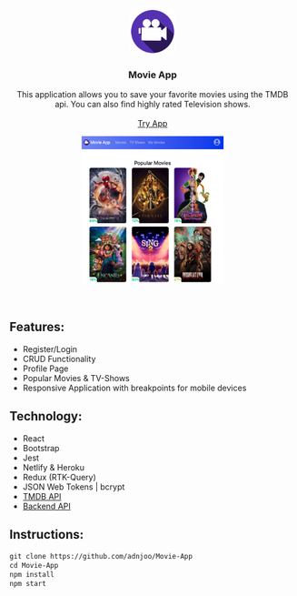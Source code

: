 <!-- PROJECT LOGO -->
<br />
<p align="center">
  <img src='./src/assets/logo.png' width='80'>
  <h3 align="center">Movie App</h3>
  <p align="center">
    This application allows you to save your favorite movies using the TMDB api. You can also find highly rated Television shows.
    <br />
    <br />
    <a href="https://andrew-movie-app.netlify.app/">Try App</a>
    <br />
  </p>
</p>

<p align="center">
<a href='https://andrew-movie-app.netlify.app/'>
<img src='./scrn11.png' width='250'><br>
</a>
</p>

<br>

## Features:

* Register/Login 
* CRUD Functionality
* Profile Page
* Popular Movies & TV-Shows 
* Responsive Application with breakpoints for mobile devices

## Technology: 

* React
* Bootstrap
* Jest
* Netlify & Heroku
* Redux (RTK-Query)
* JSON Web Tokens | bcrypt
* [TMDB API](https://developers.themoviedb.org/3)
* [Backend API](https://github.com/adnjoo/movie-app-auth-backend)

## Instructions:

```
git clone https://github.com/adnjoo/Movie-App
cd Movie-App
npm install
npm start
```
